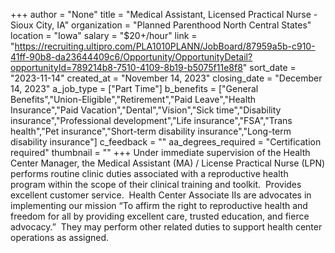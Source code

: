 +++
author = "None"
title = "Medical Assistant, Licensed Practical Nurse - Sioux City, IA"
organization = "Planned Parenthood North Central States"
location = "Iowa"
salary = "$20+/hour"
link = "https://recruiting.ultipro.com/PLA1010PLANN/JobBoard/87959a5b-c910-41ff-90b8-da23644409c6/Opportunity/OpportunityDetail?opportunityId=789214b8-7510-4109-8b19-b5075f11e8f8"
sort_date = "2023-11-14"
created_at = "November 14, 2023"
closing_date = "December 14, 2023"
a_job_type = ["Part Time"]
b_benefits = ["General Benefits","Union-Eligible","Retirement","Paid Leave","Health Insurance","Paid Vacation","Dental","Vision","Sick time","Disability insurance","Professional development","Life insurance","FSA","Trans health","Pet insurance","Short-term disability insurance","Long-term disability insurance"]
c_feedback = ""
aa_degrees_required = "Certification required"
thumbnail = ""
+++
Under immediate supervision of the Health Center Manager, the Medical Assistant (MA) / License Practical Nurse (LPN) performs routine clinic duties associated with a reproductive health program within the scope of their clinical training and toolkit.  Provides excellent customer service.  Health Center Associate IIs are advocates in implementing our mission “To affirm the right to reproductive health and freedom for all by providing excellent care, trusted education, and fierce advocacy.”  They may perform other related duties to support health center operations as assigned.